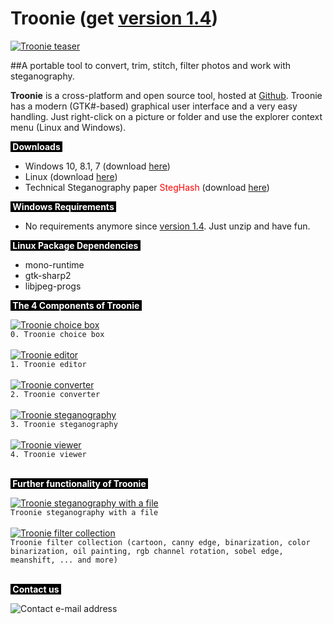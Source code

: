# Troonie (get <a href="https://github.com/troonie/troonie/releases" target="_blank">version 1.4</a>)
<a href="https://raw.githubusercontent.com/troonie/troonie/master/pics/teaser.jpg" target="_blank"><img src="https://raw.githubusercontent.com/troonie/troonie/master/pics/teaser_thumb.jpg" alt="Troonie teaser" target="_blank"/></a>

##A portable tool to convert, trim, stitch, filter photos and work with steganography.

<b>Troonie</b> is a cross-platform and open source tool, hosted at <a href="https://github.com/troonie/troonie" target="_blank">Github</a>. Troonie has a modern (GTK#-based) graphical user interface and a very easy handling. Just right-click on a picture or folder and use the explorer context menu (Linux and Windows).

<p><span style="font-weight: bold;color:white;background-color:black;">&nbsp;Downloads&nbsp;</span></p>
 <ul>
	<li>Windows 10, 8.1, 7 (download <a href="https://github.com/troonie/troonie/releases" target="_blank">here</a>)</li>
	<li>Linux (download <a href="https://github.com/troonie/troonie/releases" target="_blank">here</a>)</li>
	<li>Technical Steganography paper <font color=red>StegHash</font> (download <a href="https://github.com/troonie/troonie/raw/master/pics/StegHash-white-paper.pdf" target="_blank">here</a>)</li>
</ul>

<p><span style="font-weight: bold;color:white;background-color:black;">&nbsp;Windows Requirements&nbsp;</span></p>
 <ul>
	<li>No requirements anymore since <a href="https://github.com/troonie/troonie/releases" target="_blank">version 1.4</a>. Just unzip and have fun.</li>
</ul>
<p><span style="font-weight: bold;color:white;background-color:black;">&nbsp;Linux Package Dependencies&nbsp;</span></p>
 <ul>
	<li>mono-runtime</li>
	<li>gtk-sharp2</li>
	<li>libjpeg-progs</li>
</ul>

<p><span style="font-weight: bold;color:white;background-color:black;">&nbsp;The 4 Components of Troonie&nbsp;</span></p>

<a href="https://raw.githubusercontent.com/troonie/troonie/master/pics/choicebox.png" target="_blank"><img src="https://raw.githubusercontent.com/troonie/troonie/master/pics/choicebox.png" alt="Troonie choice box" target="_blank"/></a>
</br>`0. Troonie choice box`
</br> 
</br>
<a href="https://raw.githubusercontent.com/troonie/troonie/master/pics/editor.png" target="_blank"><img src="https://raw.githubusercontent.com/troonie/troonie/master/pics/editor_thumb.jpg" alt="Troonie editor" target="_blank"/></a>
</br>`1. Troonie editor`
</br> 
</br>
<a href="https://raw.githubusercontent.com/troonie/troonie/master/pics/converter.png" target="_blank"><img src="https://raw.githubusercontent.com/troonie/troonie/master/pics/converter.png" alt="Troonie converter" target="_blank"/></a>
</br>`2. Troonie converter`
</br>
</br>
<a href="https://raw.githubusercontent.com/troonie/troonie/master/pics/steno.png" target="_blank"><img src="https://raw.githubusercontent.com/troonie/troonie/master/pics/steno_thumb.jpg" alt="Troonie steganography" target="_blank"/></a>
</br>`3. Troonie steganography`
</br>
</br>
<a href="https://raw.githubusercontent.com/troonie/troonie/master/pics/viewer.png" target="_blank"><img src="https://raw.githubusercontent.com/troonie/troonie/master/pics/viewer_thumb.jpg" alt="Troonie viewer" target="_blank"/></a>
</br>`4. Troonie viewer`
</br> 
</br>

<p><span style="font-weight: bold;color:white;background-color:black;">&nbsp;Further functionality of Troonie&nbsp;</span></p>

<a href="https://raw.githubusercontent.com/troonie/troonie/master/pics/steno_file.png" target="_blank"><img src="https://raw.githubusercontent.com/troonie/troonie/master/pics/steno_file_thumb.jpg" alt="Troonie steganography with a file" target="_blank"/></a>
</br>`Troonie steganography with a file`
</br> 
</br>
<a href="https://raw.githubusercontent.com/troonie/troonie/master/pics/filter.jpg" target="_blank"><img src="https://raw.githubusercontent.com/troonie/troonie/master/pics/filter_thumb.jpg" alt="Troonie filter collection" target="_blank"/></a>
</br>`Troonie filter collection (cartoon, canny edge, binarization, color binarization, oil painting, rgb channel rotation, sobel edge, meanshift, ... and more)`
</br> 
</br>

<p><span style="font-weight: bold;color:white;background-color:black;">&nbsp;Contact us&nbsp;</span></p>
<img src="https://raw.githubusercontent.com/troonie/troonie/master/pics/info.png" alt="Contact e-mail address"/>
</br>
</br>

